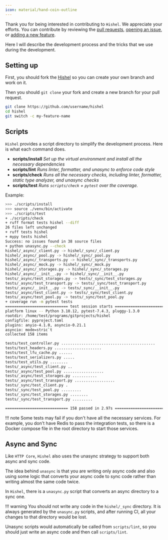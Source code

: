 ```yaml
---
icon: material/hand-coin-outline
---
```


Thank you for being interested in contributing to `Hishel`. We appreciate your efforts.
You can contribute by reviewing the [pull requests](https://github.com/karpetrosyan/hishel/pulls), [opening an issue](https://github.com/karpetrosyan/hishel/issues/new), or [adding a new feature](https://github.com/karpetrosyan/hishel/compare).

Here I will describe the development process and the tricks that we use during the development.

## Setting up

First, you should fork the [Hishel](https://github.com/karpetrosyan/hishel/) so you can create your own branch and work on it.

Then you should `git clone` your fork and create a new branch for your pull request.

``` bash
git clone https://github.com/username/hishel
cd hishel
git switch -c my-feature-name
```

## Scripts

`Hishel` provides a script directory to simplify the development process. Here is what each command does.

- **scripts/install** _Set up the virtual environment and install all the necessary dependencies_
- **scripts/lint** _Runs linter, formatter, and unasync to enforce code style_
- **scripts/check** _Runs all the necessary checks, including linter, formatter, static type analyzer, and unasync checks_
- **scripts/test** _Runs `scripts/check` + `pytest` over the coverage._

Example:

``` bash
>>> ./scripts/install
>>> source ./venv/bin/activate
>>> ./scripts/test
+ ./scripts/check
+ ruff format tests hishel --diff
26 files left unchanged
+ ruff tests hishel
+ mypy tests hishel
Success: no issues found in 38 source files
+ python unasync.py --check
hishel/_async/_client.py -> hishel/_sync/_client.py
hishel/_async/_pool.py -> hishel/_sync/_pool.py
hishel/_async/_transports.py -> hishel/_sync/_transports.py
hishel/_async/_mock.py -> hishel/_sync/_mock.py
hishel/_async/_storages.py -> hishel/_sync/_storages.py
hishel/_async/__init__.py -> hishel/_sync/__init__.py
tests/_async/test_storages.py -> tests/_sync/test_storages.py
tests/_async/test_transport.py -> tests/_sync/test_transport.py
tests/_async/__init__.py -> tests/_sync/__init__.py
tests/_async/test_client.py -> tests/_sync/test_client.py
tests/_async/test_pool.py -> tests/_sync/test_pool.py
+ coverage run -m pytest tests
============================ test session starts =============================
platform linux -- Python 3.10.12, pytest-7.4.3, pluggy-1.3.0
rootdir: /home/test/programs/gitprojects/hishel
configfile: pyproject.toml
plugins: anyio-4.1.0, asyncio-0.21.1
asyncio: mode=stric`t
collected 158 items                                                          

tests/test_controller.py ..........................................    [ 26%]
tests/test_headers.py .....................                            [ 39%]
tests/test_lfu_cache.py ......                                         [ 43%]
tests/test_serializers.py .....                                        [ 46%]
tests/test_utils.py ........                                           [ 51%]
tests/_async/test_client.py ..                                         [ 53%]
tests/_async/test_pool.py ..................                           [ 64%]
tests/_async/test_storages.py ...........                              [ 71%]
tests/_async/test_transport.py ..................                      [ 82%]
tests/_sync/test_client.py .                                           [ 83%]
tests/_sync/test_pool.py .........                                     [ 89%]
tests/_sync/test_storages.py ........                                  [ 94%]
tests/_sync/test_transport.py .........                                [100%]

============================ 158 passed in 2.97s ============================= 
```

!!! note
    Some tests may fail if you don't have all the necessary services. For example, you don't have Redis to pass the integration tests, so there is a Docker compose file in the root directory to start those services.


## Async and Sync

Like `HTTP Core`, `Hishel` also uses the unasync strategy to support both async and sync code.

The idea behind `unasync` is that you are writing only async code and also using some logic that converts your async code to sync code rather than writing almost the same code twice.

In `Hishel`, there is a `unasync.py` script that converts an async directory to a sync one.

!!! warning
    You should not write any code in the `hishel/_sync` directory. It is always generated by the `unasync.py` scripts, and after running CI, all your changes to that directory would be lost.

Unasync scripts would automatically be called from `scripts/lint`, so you should just write an async code and then call `scripts/lint`.


